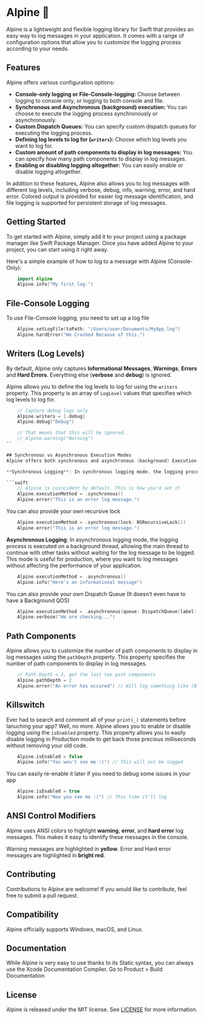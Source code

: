 # Alpine 🗻

Alpine is a lightweight and flexible logging library for Swift that provides an easy way to log messages in your application. It comes with a range of configuration options that allow you to customize the logging process according to your needs.

## Features
Alpine offers various configuration options:

*   **Console-only logging or File-Console-logging:** Choose between logging to console only, or logging to both console and file.
*   **Synchronous and Asynchronous (background) execution:** You can choose to execute the logging process synchronously or asynchronously.
*   **Custom Dispatch Queues:** You can specify custom dispatch queues for executing the logging process.
*   **Defining log levels to log for (`writers`):** Choose which log levels you want to log for.
*   **Custom amount of path components to display in log messages:** You can specify how many path components to display in log messages.
*   **Enabling or disabling logging altogether:** You can easily enable or disable logging altogether.

In addition to these features, Alpine also allows you to log messages with different log levels, including verbose, debug, info, warning, error, and hard error. Colored output is provided for easier log message identification, and file logging is supported for persistent storage of log messages.

## Getting Started
To get started with Alpine, simply add it to your project using a package manager like Swift Package Manager. Once you have added Alpine to your project, you can start using it right away.

Here's a simple example of how to log to a message with Alpine (Console-Only):
```swift
    import Alpine
    Alpine.info("My first log.")
```

## File-Console Logging
To use File-Console logging, you need to set up a log file
```swift
    Alpine.setLogFile(toPath: "/Users/user/Documents/MyApp.log")
    Alpine.hardError("We Crashed Because of this.")
```

## Writers (Log Levels)
By default, Alpine only captures **Informational Messages**, **Warnings**, **Errors** and **Hard Errors**. Everything else (**verbose** and **debug**) is ignored.

Alpine allows you to define the log levels to log for using the `writers` property. 
This property is an array of `LogLevel` values that specifies which log levels to log for.

```swift
    // Capture debug logs only
    Alpine.writers = [.debug]
    Alpine.debug("Debug")

    // That means that this will be ignored.
    // Alpine.warning("Warning")
``

## Synchronous vs Asynchronous Execution Modes
Alpine offers both synchronous and asynchronous (background) Execution Modes to provide flexibility in how you want to execute your logging process. By default, Alpine uses Synchronous mode.

**Synchronous Logging**: In synchronous logging mode, the logging process is executed on the same thread that initiated the log message. This mode is useful when debugging your app, where you want to ensure that the log message is logged before proceeding with the next task.

```swift
    // Alpine is coincident by default. This is how you'd set it
    Alpine.executionMethod = .synchronous()
    Alpine.error("This is an error log message.")
```

You can also provide your own recursive lock

```swift
    Alpine.executionMethod = .synchronous(lock: NSRecursiveLock())
    Alpine.error("This is an error log message.")
```

**Asynchronous Logging**: In asynchronous logging mode, the logging process is executed on a background thread, allowing the main thread to continue with other tasks without waiting for the log message to be logged. This mode is useful for production, where you want to log messages without affecting the performance of your application.
```swift
    Alpine.executionMethod = .asynchronous()
    Alpine.info("Here's an informational message")
```

You can also provide your own Dispatch Queue (It doesn't even have to have a Background QOS)

```swift
    Alpine.executionMethod = .asynchronous(queue: DispatchQueue(label: "net.bliksem.log"))
    Alpine.verbose("We are checking...")
```
## Path Components
Alpine allows you to customize the number of path components to display in log messages using the `pathDepth` property. This property specifies the number of path components to display in log messages.
```swift
    // Path Depth = 2, get the last two path components
    Alpine.pathDepth = 2
    Alpine.error("An error has occured") // Will log something like (Bliksem/Blockchain.swift)
```

## Killswitch
Ever had to search and comment all of your `print(_)` statements before lanuching your app? Well, no more.
Alpine allows you to enable or disable logging using the `isEnabled` property. This property allows you to easily disable logging in Production mode to get back those precious milliseconds without removing your old code.
```swift
    Alpine.isEnabled = false
    Alpine.info("You won't see me :(") // This will not be logged
```

You can easily re-enable it later if you need to debug some issues in your app
```swift
    Alpine.isEnabled = true
    Alpine.info("Now you see me :)") // This time it'll log
```

## ANSI Control Modifiers
Alpine uses ANSI colors to highlight **warning**, **error**, and **hard error** log messages. This makes it easy to identify these messages in the console.

Warning messages are highlighted in **yellow**.
Error and Hard error messages are highlighted in **bright red**.

## Contributing
Contributions to Alpine are welcome! If you would like to contribute, feel free to submit a pull request.

## Compatibility
Alpine officially supports Windows, macOS, and Linux.

## Documentation
While Alpine is very easy to use thanks to its Static syntax, you can always use the Xcode Documentation Compiler. Go to Product > Build Documentation

## License
Alpine is released under the MIT license. See [LICENSE](LICENSE) for more information.
